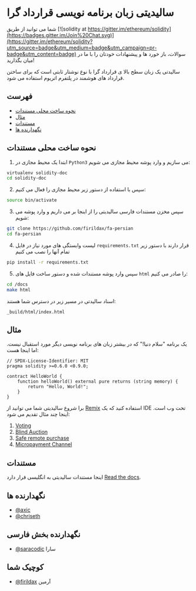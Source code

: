 # سالیدیتی زبان برنامه نویسی قرارداد گرا

شما می توانید از طریق [![solidity at https://gitter.im/ethereum/solidity](https://badges.gitter.im/Join%20Chat.svg)](https://gitter.im/ethereum/solidity?utm_source=badge&utm_medium=badge&utm_campaign=pr-badge&utm_content=badge) سوالات، باز خورد ها و پیشنهادات خودتان را با ما در میان بگذارید!

سالیدتی یک زبان سطح بالا ی قرارداد گرا با نوع نوشتار ثابتی است که برای ساختن قرارداد های هوشمند در پلتفرم اتریوم استفاده می شود.

## فهرست

- [نحوه ساخت محلی مستندات](#نحوه-ساخت-محلی-مستندات)
- [مثال](#مثال)
- [مستندات](#مستندات)
- [نگهدارنده ها](#نگهدارنده-ها)

## نحوه ساخت محلی مستندات

1. ابتدا یک محیط مجازی در `Python3` می سازیم و وارد پوشه محیط مجازی می شویم:

```bash
virtualenv solidity-doc
cd solidity-doc
```

2. سپس با استفاده از دستور زیر محیط مجازی را فعال می کنیم:

```bash
source bin/activate
```

3. سپس مخزن مستندات فارسی سالیدیتی را از اینجا بر می داریم و وارد پوشه می شویم:

```bash
git clone https://github.com/firildax/fa-persian
cd fa-persian
```

4. لیست وابستگی های مورد نیاز در فایل `requirements.txt` قرار دارند با دستور زیر تمام آنها را نصب می کنیم

```bash
pip install -r requirements.txt
```

5. سپس وارد پوشه مستندات شده و دستور ساخت فایل های `html` را صادر می کنیم:

```bash
cd /docs
make html
```

اسناد سالیدتی در مسیر زیر در دسترس شما هستند:

`_build/html/index.html`

## مثال

یک برنامه "سلام دنیا!" که در بیشتر زبان های برنامه نویسی دیگر مورد استقبال نیست. اما اینجا هست:

```solidity
// SPDX-License-Identifier: MIT
pragma solidity >=0.6.0 <0.9.0;

contract HelloWorld {
    function helloWorld() external pure returns (string memory) {
        return "Hello, World!";
    }
}
```

برا شروع سالیدیتی شما می توانید از [Remix](https://remix.ethereum.org/) استفاده کنید
که یک IDE تحت وب است. اینجا چند مثال تقدیم می شود:

1. [Voting](https://docs.soliditylang.org/en/latest/solidity-by-example.html#voting)
2. [Blind Auction](https://docs.soliditylang.org/en/latest/solidity-by-example.html#blind-auction)
3. [Safe remote purchase](https://docs.soliditylang.org/en/latest/solidity-by-example.html#safe-remote-purchase)
4. [Micropayment Channel](https://docs.soliditylang.org/en/latest/solidity-by-example.html#micropayment-channel)

## مستندات

اینجا مستندات سالیدیتی به انگلیسی قرار دارد [Read the docs](https://docs.soliditylang.org).

## نگهدارنده ها

- [@axic](https://github.com/axic)
- [@chriseth](https://github.com/chriseth)

## نگهدارنده بخش فارسی

- [@saracodic](https://github.com/saracodic) سارا

## کوچیک شما

- [@firildax](https://github.com/firildax) آرمین
